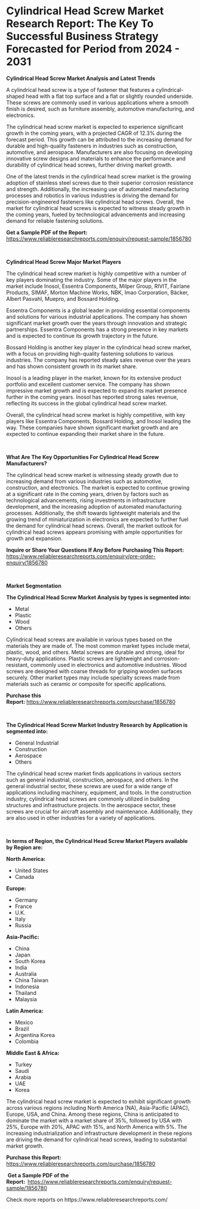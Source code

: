 <p><h1>Cylindrical Head Screw Market Research Report: The Key To Successful Business Strategy Forecasted for Period from 2024 - 2031</h1></p><p><strong>Cylindrical Head Screw Market Analysis and Latest Trends</strong></p>
<p><p>A cylindrical head screw is a type of fastener that features a cylindrical-shaped head with a flat top surface and a flat or slightly rounded underside. These screws are commonly used in various applications where a smooth finish is desired, such as furniture assembly, automotive manufacturing, and electronics.</p><p>The cylindrical head screw market is expected to experience significant growth in the coming years, with a projected CAGR of 12.3% during the forecast period. This growth can be attributed to the increasing demand for durable and high-quality fasteners in industries such as construction, automotive, and aerospace. Manufacturers are also focusing on developing innovative screw designs and materials to enhance the performance and durability of cylindrical head screws, further driving market growth.</p><p>One of the latest trends in the cylindrical head screw market is the growing adoption of stainless steel screws due to their superior corrosion resistance and strength. Additionally, the increasing use of automated manufacturing processes and robotics in various industries is driving the demand for precision-engineered fasteners like cylindrical head screws. Overall, the market for cylindrical head screws is expected to witness steady growth in the coming years, fueled by technological advancements and increasing demand for reliable fastening solutions.</p></p>
<p><strong>Get a Sample PDF of the Report:&nbsp;</strong> <a href="https://www.reliableresearchreports.com/enquiry/request-sample/1856780">https://www.reliableresearchreports.com/enquiry/request-sample/1856780</a></p>
<p>&nbsp;</p>
<p><strong>Cylindrical Head Screw Major Market Players</strong></p>
<p><p>The cylindrical head screw market is highly competitive with a number of key players dominating the industry. Some of the major players in the market include Inosol, Essentra Components, Milper Group, RIVIT, Fairlane Products, SIMAF, Morton Machine Works, NBK, Imao Corporation, Bäcker, Albert Pasvahl, Muepro, and Bossard Holding.</p><p>Essentra Components is a global leader in providing essential components and solutions for various industrial applications. The company has shown significant market growth over the years through innovation and strategic partnerships. Essentra Components has a strong presence in key markets and is expected to continue its growth trajectory in the future.</p><p>Bossard Holding is another key player in the cylindrical head screw market, with a focus on providing high-quality fastening solutions to various industries. The company has reported steady sales revenue over the years and has shown consistent growth in its market share.</p><p>Inosol is a leading player in the market, known for its extensive product portfolio and excellent customer service. The company has shown impressive market growth and is expected to expand its market presence further in the coming years. Inosol has reported strong sales revenue, reflecting its success in the global cylindrical head screw market.</p><p>Overall, the cylindrical head screw market is highly competitive, with key players like Essentra Components, Bossard Holding, and Inosol leading the way. These companies have shown significant market growth and are expected to continue expanding their market share in the future.</p></p>
<p>&nbsp;</p>
<p><strong>What Are The Key Opportunities For Cylindrical Head Screw Manufacturers?</strong></p>
<p><p>The cylindrical head screw market is witnessing steady growth due to increasing demand from various industries such as automotive, construction, and electronics. The market is expected to continue growing at a significant rate in the coming years, driven by factors such as technological advancements, rising investments in infrastructure development, and the increasing adoption of automated manufacturing processes. Additionally, the shift towards lightweight materials and the growing trend of miniaturization in electronics are expected to further fuel the demand for cylindrical head screws. Overall, the market outlook for cylindrical head screws appears promising with ample opportunities for growth and expansion.</p></p>
<p><strong>Inquire or Share Your Questions If Any Before Purchasing This Report:</strong> <a href="https://www.reliableresearchreports.com/enquiry/pre-order-enquiry/1856780">https://www.reliableresearchreports.com/enquiry/pre-order-enquiry/1856780</a></p>
<p>&nbsp;</p>
<p><strong>Market Segmentation</strong></p>
<p><strong>The Cylindrical Head Screw Market Analysis by types is segmented into:</strong></p>
<p><ul><li>Metal</li><li>Plastic</li><li>Wood</li><li>Others</li></ul></p>
<p><p>Cylindrical head screws are available in various types based on the materials they are made of. The most common market types include metal, plastic, wood, and others. Metal screws are durable and strong, ideal for heavy-duty applications. Plastic screws are lightweight and corrosion-resistant, commonly used in electronics and automotive industries. Wood screws are designed with coarse threads for gripping wooden surfaces securely. Other market types may include specialty screws made from materials such as ceramic or composite for specific applications.</p></p>
<p><strong>Purchase this Report:&nbsp;</strong><a href="https://www.reliableresearchreports.com/purchase/1856780">https://www.reliableresearchreports.com/purchase/1856780</a></p>
<p>&nbsp;</p>
<p><strong>The Cylindrical Head Screw Market Industry Research by Application is segmented into:</strong></p>
<p><ul><li>General Industrial</li><li>Construction</li><li>Aerospace</li><li>Others</li></ul></p>
<p><p>The cylindrical head screw market finds applications in various sectors such as general industrial, construction, aerospace, and others. In the general industrial sector, these screws are used for a wide range of applications including machinery, equipment, and tools. In the construction industry, cylindrical head screws are commonly utilized in building structures and infrastructure projects. In the aerospace sector, these screws are crucial for aircraft assembly and maintenance. Additionally, they are also used in other industries for a variety of applications.</p></p>
<p>&nbsp;</p>
<p><strong>In terms of Region, the Cylindrical Head Screw Market Players available by Region are:</strong></p>
<p>
    <p> <strong> North America: </strong>
        <ul>
            <li>United States</li>
            <li>Canada</li>
        </ul>
        </p> 
    <p> <strong> Europe: </strong>
        <ul>
            <li>Germany</li>
            <li>France</li>
            <li>U.K.</li>
            <li>Italy</li>
            <li>Russia</li>
        </ul>
        </p> 
    <p> <strong> Asia-Pacific: </strong>
        <ul>
            <li>China</li>
            <li>Japan</li>
            <li>South Korea</li>
            <li>India</li>
            <li>Australia</li>
            <li>China Taiwan</li>
            <li>Indonesia</li>
            <li>Thailand</li>
            <li>Malaysia</li>
        </ul>
        </p> 
    <p> <strong> Latin America: </strong>
        <ul>
            <li>Mexico</li>
            <li>Brazil</li>
            <li>Argentina Korea</li>
            <li>Colombia</li>
        </ul>
        </p> 
    <p> <strong> Middle East & Africa: </strong>
        <ul>
            <li>Turkey</li>
            <li>Saudi</li>
            <li>Arabia</li>
            <li>UAE</li>
            <li>Korea</li>
        </ul>
    </p>
    </p>
<p><p>The cylindrical head screw market is expected to exhibit significant growth across various regions including North America (NA), Asia-Pacific (APAC), Europe, USA, and China. Among these regions, China is anticipated to dominate the market with a market share of 35%, followed by USA with 25%, Europe with 20%, APAC with 15%, and North America with 5%. The increasing industrialization and infrastructure development in these regions are driving the demand for cylindrical head screws, leading to substantial market growth.</p></p>
<p><strong>Purchase this Report: </strong><a href="https://www.reliableresearchreports.com/purchase/1856780">https://www.reliableresearchreports.com/purchase/1856780</a></p>
<p>&nbsp;<strong>Get a Sample PDF of the Report:&nbsp;&nbsp;</strong><a href="https://www.reliableresearchreports.com/enquiry/request-sample/1856780">https://www.reliableresearchreports.com/enquiry/request-sample/1856780</a></p>
<p><strong></strong></p>
<p>Check more reports on https://www.reliableresearchreports.com/</p>